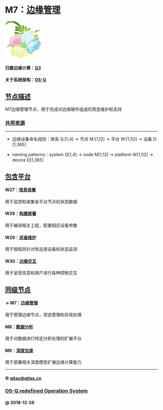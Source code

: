 ﻿# M7：[边缘管理](https://github.com/OS-Q/M7) 

[![sites](OS-Q/OS-Q.png)](http://www.OS-Q.com)

#### 归属边缘计算：[Q3](https://github.com/OS-Q/Q3)

#### 关于系统架构：[OS-Q](https://github.com/OS-Q/OS-Q)

## [节点描述](https://github.com/OS-Q/M7/wiki) 

M7边缘管理节点，用于完成对边缘硬件组成的常态维护和支持

### [共用资源](OS-Q/)


---

- 边缘设备命名规则：体系 Q:[1,4] -> 节点 M:[1,12] -> 平台 W:[1,52] -> 设备 D:[1,365]

- naming patterns：system Q[1,4] -> node M[1,12] -> platform W[1,52] -> device D[1,365]

## [包含平台](https://github.com/OS-Q/M7/wiki/index) 

#### W27：[信息收集](https://github.com/OS-Q/W27)

用于监控和收集各平台节点的状态数据

#### W28：[构建部署](https://github.com/OS-Q/W28)

用于编译相关工程，配置相应设备参数

#### W29：[巡查维护](https://github.com/OS-Q/W29)

用于按规则针对性巡查设备和状态监测

#### W30：[边缘交互](https://github.com/OS-Q/W30)

用于呈现信息和用户进行各种控制交互

## [同级节点](https://github.com/OS-Q/Q3/wiki/)

#### -> M7：[边缘管理](https://github.com/OS-Q/M7)

用于管理边缘节点，常态管理和异常处理
 
#### M8：[数据分析](https://github.com/OS-Q/M8) 

用于对数据进行特定分析处理的扩展平台

#### M9：[深度加速](https://github.com/OS-Q/M9)

用于部署相关深度模型扩展边缘计算能力

---

####  © qitas@qitas.cn
###  [OS-Q redefined Operation System](http://www.OS-Q.com)
####  @ 2018-12-26

